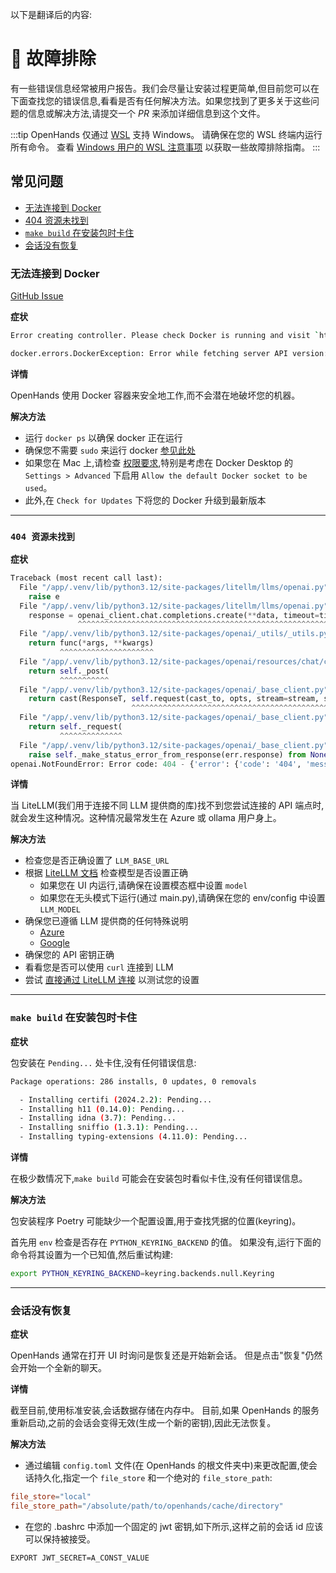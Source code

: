 以下是翻译后的内容:

# 🚧 故障排除

有一些错误信息经常被用户报告。我们会尽量让安装过程更简单,但目前您可以在下面查找您的错误信息,看看是否有任何解决方法。如果您找到了更多关于这些问题的信息或解决方法,请提交一个 *PR* 来添加详细信息到这个文件。

:::tip
OpenHands 仅通过 [WSL](https://learn.microsoft.com/en-us/windows/wsl/install) 支持 Windows。
请确保在您的 WSL 终端内运行所有命令。
查看 [Windows 用户的 WSL 注意事项](troubleshooting/windows) 以获取一些故障排除指南。
:::

## 常见问题

* [无法连接到 Docker](#unable-to-connect-to-docker)
* [404 资源未找到](#404-resource-not-found)
* [`make build` 在安装包时卡住](#make-build-getting-stuck-on-package-installations)
* [会话没有恢复](#sessions-are-not-restored)

### 无法连接到 Docker

[GitHub Issue](https://github.com/All-Hands-AI/OpenHands/issues/1226)

**症状**

```bash
Error creating controller. Please check Docker is running and visit `https://docs.all-hands.dev/modules/usage/troubleshooting` for more debugging information.
```

```bash
docker.errors.DockerException: Error while fetching server API version: ('Connection aborted.', FileNotFoundError(2, 'No such file or directory'))
```

**详情**

OpenHands 使用 Docker 容器来安全地工作,而不会潜在地破坏您的机器。

**解决方法**

* 运行 `docker ps` 以确保 docker 正在运行
* 确保您不需要 `sudo` 来运行 docker [参见此处](https://www.baeldung.com/linux/docker-run-without-sudo)
* 如果您在 Mac 上,请检查 [权限要求](https://docs.docker.com/desktop/mac/permission-requirements/),特别是考虑在 Docker Desktop 的 `Settings > Advanced` 下启用 `Allow the default Docker socket to be used`。
* 此外,在 `Check for Updates` 下将您的 Docker 升级到最新版本

---
### `404 资源未找到`

**症状**

```python
Traceback (most recent call last):
  File "/app/.venv/lib/python3.12/site-packages/litellm/llms/openai.py", line 414, in completion
    raise e
  File "/app/.venv/lib/python3.12/site-packages/litellm/llms/openai.py", line 373, in completion
    response = openai_client.chat.completions.create(**data, timeout=timeout)  # type: ignore
               ^^^^^^^^^^^^^^^^^^^^^^^^^^^^^^^^^^^^^^^^^^^^^^^^^^^^^^^^^^^^^^
  File "/app/.venv/lib/python3.12/site-packages/openai/_utils/_utils.py", line 277, in wrapper
    return func(*args, **kwargs)
           ^^^^^^^^^^^^^^^^^^^^^
  File "/app/.venv/lib/python3.12/site-packages/openai/resources/chat/completions.py", line 579, in create
    return self._post(
           ^^^^^^^^^^^
  File "/app/.venv/lib/python3.12/site-packages/openai/_base_client.py", line 1232, in post
    return cast(ResponseT, self.request(cast_to, opts, stream=stream, stream_cls=stream_cls))
                           ^^^^^^^^^^^^^^^^^^^^^^^^^^^^^^^^^^^^^^^^^^^^^^^^^^^^^^^^^^^^^^^^^
  File "/app/.venv/lib/python3.12/site-packages/openai/_base_client.py", line 921, in request
    return self._request(
           ^^^^^^^^^^^^^^
  File "/app/.venv/lib/python3.12/site-packages/openai/_base_client.py", line 1012, in _request
    raise self._make_status_error_from_response(err.response) from None
openai.NotFoundError: Error code: 404 - {'error': {'code': '404', 'message': 'Resource not found'}}
```

**详情**

当 LiteLLM(我们用于连接不同 LLM 提供商的库)找不到您尝试连接的 API 端点时,就会发生这种情况。这种情况最常发生在 Azure 或 ollama 用户身上。

**解决方法**

* 检查您是否正确设置了 `LLM_BASE_URL`
* 根据 [LiteLLM 文档](https://docs.litellm.ai/docs/providers) 检查模型是否设置正确
  * 如果您在 UI 内运行,请确保在设置模态框中设置 `model`
  * 如果您在无头模式下运行(通过 main.py),请确保在您的 env/config 中设置 `LLM_MODEL`
* 确保您已遵循 LLM 提供商的任何特殊说明
  * [Azure](/modules/usage/llms/azure-llms)
  * [Google](/modules/usage/llms/google-llms)
* 确保您的 API 密钥正确
* 看看您是否可以使用 `curl` 连接到 LLM
* 尝试 [直接通过 LiteLLM 连接](https://github.com/BerriAI/litellm) 以测试您的设置

---
### `make build` 在安装包时卡住

**症状**

包安装在 `Pending...` 处卡住,没有任何错误信息:

```bash
Package operations: 286 installs, 0 updates, 0 removals

  - Installing certifi (2024.2.2): Pending...
  - Installing h11 (0.14.0): Pending...
  - Installing idna (3.7): Pending...
  - Installing sniffio (1.3.1): Pending...
  - Installing typing-extensions (4.11.0): Pending...
```

**详情**

在极少数情况下,`make build` 可能会在安装包时看似卡住,没有任何错误信息。

**解决方法**

包安装程序 Poetry 可能缺少一个配置设置,用于查找凭据的位置(keyring)。

首先用 `env` 检查是否存在 `PYTHON_KEYRING_BACKEND` 的值。
如果没有,运行下面的命令将其设置为一个已知值,然后重试构建:

```bash
export PYTHON_KEYRING_BACKEND=keyring.backends.null.Keyring
```

---
### 会话没有恢复

**症状**

OpenHands 通常在打开 UI 时询问是恢复还是开始新会话。
但是点击"恢复"仍然会开始一个全新的聊天。

**详情**

截至目前,使用标准安装,会话数据存储在内存中。
目前,如果 OpenHands 的服务重新启动,之前的会话会变得无效(生成一个新的密钥),因此无法恢复。

**解决方法**

* 通过编辑 `config.toml` 文件(在 OpenHands 的根文件夹中)来更改配置,使会话持久化,指定一个 `file_store` 和一个绝对的 `file_store_path`:

```toml
file_store="local"
file_store_path="/absolute/path/to/openhands/cache/directory"
```

* 在您的 .bashrc 中添加一个固定的 jwt 密钥,如下所示,这样之前的会话 id 应该可以保持被接受。

```bash
EXPORT JWT_SECRET=A_CONST_VALUE
```
